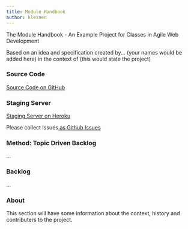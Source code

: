 ```yaml
---
title: Module Handbook
author: kleinen
---
```

The Module Handbook - An Example Project for Classes in Agile Web Development

Based on an idea and specification created by... (your names would be added here)
in the context of (this would state the project)

### Source Code

[Source Code on GitHub](https://github.com/bkleinen/module-handbook)

### Staging Server

[Staging Server on Heroku](https://module-handbook.herokuapp.com/)

Please collect Issues[ as Github Issues](https://github.com/bkleinen/module-handbook/issues)

### Method: Topic Driven Backlog


...

### Backlog

...

### About
This section will have some information about the context, history and contributers to the project.
